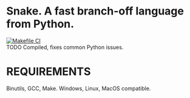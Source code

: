 # Snake. A fast branch-off language from Python.
[![Makefile CI](https://github.com/l-iquid/Snake/actions/workflows/makefile.yml/badge.svg)](https://github.com/l-iquid/Snake/actions/workflows/makefile.yml)\
TODO
Compiled, fixes common Python issues.

# REQUIREMENTS
Binutils, GCC, Make.
Windows, Linux, MacOS compatible.